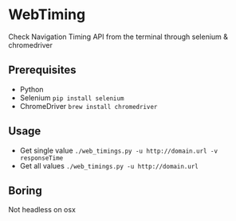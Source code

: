 # WebTiming
Check Navigation Timing API from the terminal through selenium &amp; chromedriver

## Prerequisites

- Python
- Selenium ```pip install selenium```
- ChromeDriver ```brew install chromedriver```

## Usage

- Get single value ```./web_timings.py -u http://domain.url -v responseTime``` 
- Get all values ```./web_timings.py -u http://domain.url```   

## Boring
Not headless on osx 

